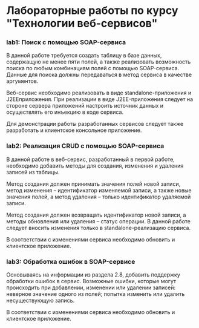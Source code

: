 # Лабораторные работы по курсу "Технологии веб-сервисов"

### lab1: Поиск с помощью SOAP-сервиса

В данной работе требуется создать таблицу в базе данных, содержащую не менее пяти полей, а также реализовать возможность поиска по любым комбинациям полей с помощью SOAP-сервиса. Данные для поиска должны передаваться в метод сервиса в качестве аргументов. 

Веб-сервис необходимо реализовать в виде standalone-приложения и J2EEприложения. При реализации в виде J2EE-приложения следует на стороне сервера приложений настроить источник данных и осуществлять его инъекцию в коде сервиса. 

Для демонстрации работы разработанных сервисов следует также разработать и клиентское консольное приложение.

### lab2: Реализация CRUD с помощью SOAP-сервиса

В данной работе в веб-сервис, разработанный в первой работе, необходимо добавить методы для создания, изменения и удаления записей из таблицы.

Метод создания должен принимать значения полей новой записи, метод изменения – идентификатор изменяемой записи, а также новые значения полей, а метод удаления – только идентификатор удаляемой записи.

Метод создания должен возвращать идентификатор новой записи, а методы обновления или удаления – статус операции. В данной работе следует вносить изменения только в standalone-реализацию сервиса.

В соответствии с изменениями сервиса необходимо обновить и клиентское приложение.

### lab3: Обработка ошибок в SOAP-сервисе

Основываясь на информации из раздела 2.8, добавить поддержку обработки ошибок в сервис. Возможные ошибки, которые могут происходить при добавлении, изменении или удалении записей: неверное значение одного из полей; попытка изменить или удалить несуществующую запись.

В соответствии с изменениями сервиса необходимо обновить и клиентское приложение.
